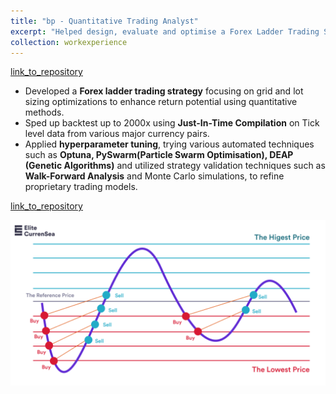 ```yaml
---
title: "bp - Quantitative Trading Analyst"
excerpt: "Helped design, evaluate and optimise a Forex Ladder Trading Strategy<br>[link_to_repository](https://github.com/SamanvayMS/bp-Trading)"
collection: workexperience
---
```


[link_to_repository](https://github.com/SamanvayMS/bp-Trading)

- Developed a **Forex ladder trading strategy** focusing on grid and lot sizing optimizations to enhance return potential using quantitative methods.
- Sped up backtest up to 2000x using **Just-In-Time Compilation** on Tick level data from various major currency pairs.
- Applied **hyperparameter tuning**, trying various automated techniques such as **Optuna, PySwarm(Particle Swarm Optimisation), DEAP (Genetic Algorithms)** and utilized strategy validation techniques such as **Walk-Forward Analysis** and Monte Carlo simulations, to refine proprietary trading models.

[link_to_repository](https://github.com/SamanvayMS/bp-Trading)

![gridtrading](/images/workexperience/gridtrading.png)
